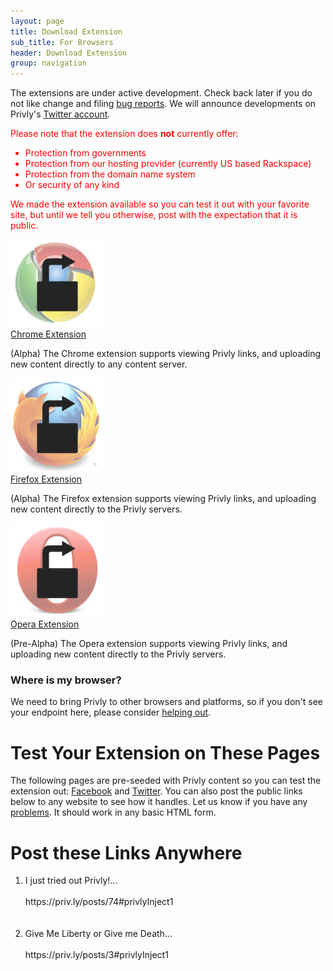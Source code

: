 ```yaml
---
layout: page
title: Download Extension
sub_title: For Browsers
header: Download Extension
group: navigation
---
```


The extensions are under active development. Check back later if you do not like change and filing [bug reports](http://www.privly.org/content/bug-report). We will announce developments on Privly's [Twitter account](http://twitter.com/#!/Privly).

<span style="color:#FF0000">
  
  
Please note that the extension does **not** currently offer:
- Protection from governments
- Protection from our hosting provider (currently US based Rackspace)
- Protection from the domain name system
- Or security of any kind
    
We made the extension available so you can test it out with your favorite site, but until we tell you otherwise, post with the expectation that it is public.
  
  
</span>

<div class="row-fluid">
  <span class="span4">
    <img src="/assets/images/chrome-privly.png" />
    <br/>
    <a href="https://chrome.google.com/webstore/detail/pkokikcdapfpkkkjpdaamjanniaempol">Chrome Extension</a>
    <br/>
    <p>(Alpha) The Chrome extension supports viewing Privly links, and uploading new content directly to any content server.</p>
  </span>
  <span class="span4">
    <img src="/assets/images/firefox-privly.png" />
    <br/>
     <a href="https://addons.mozilla.org/en-US/firefox/addon/privly/">Firefox Extension</a>
    <br/>
     <p>(Alpha) The Firefox extension supports viewing Privly links, and uploading new content directly to the Privly servers.</p>
  </span>
  <span class="span4">
    <img src="/assets/images/opera-privly.png" />
    <br/>
    <a href="https://addons.opera.com/en/extensions/details/privly-2/?display=en">Opera Extension</a>
    <br/>
    <p>(Pre-Alpha) The Opera extension supports viewing Privly links, and uploading new content directly to the Privly servers.</p>
  </span>
</div>

### Where is my browser?

We need to bring Privly to other browsers and platforms, so if you don't see your endpoint here, please consider [helping out](http://www.privly.org/content/how-get-started).

# Test Your Extension on These Pages

The following pages are pre-seeded with Privly content so you can test the extension out: [Facebook](https://www.facebook.com/profile.php?id=100002254562518&sk=wall) and [Twitter](https://twitter.com/#!/PrivlyTest). You can also post the public links below to any website to see how it handles. Let us know if you have any [problems](http://www.privly.org/content/bug-report). It should work in any basic HTML form.

# Post these Links Anywhere

<p>
    <ol>
        <li>I just tried out Privly!... <br/><br/>https://priv.ly/posts/74#privlyInject1</li>
        <br/><br/>
        <li>Give Me Liberty or Give me Death... <br/><br/>https://priv.ly/posts/3#privlyInject1</li>
    </ol>
</p>